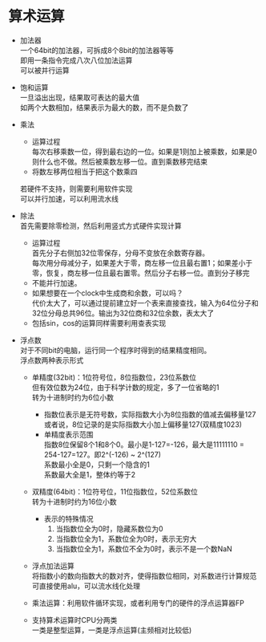 # 算术运算

* 加法器  
一个64bit的加法器，可拆成8个8bit的加法器等等  
即用一条指令完成八次八位加法运算  
可以被并行运算  

* 饱和运算  
一旦溢出出现，结果取可表达的最大值  
如两个大数相加，结果表示为最大的数，而不是负数了  

* 乘法  
  * 运算过程  
  每次右移乘数一位，得到最右边的一位。如果是1则加上被乘数，如果是0则什么也不做。然后被乘数左移一位。直到乘数移完结束  
  * 将数左移两位相当于把这个数乘四  
  
  若硬件不支持，则需要利用软件实现  
  可以并行加速，可以利用流水线

* 除法  
首先需要除零检测，然后利用竖式方式硬件实现计算

  * 运算过程  
  首先分子右侧加32位零保存，分母不变放在余数寄存器。  
  每次用分母减分子，如果差大于零，商左移一位且最右置1；如果差小于零，恢复，商左移一位且最右置零。然后分子右移一位。直到分子移完  
  * 不能并行加速。  
  * 如果想要在一个clock中生成商和余数，可以吗？  
代价太大了，可以通过提前建立好一个表来直接查找，输入为64位分子和32位分母总共96位。输出为32位商和32位余数，表太大了
  * 包括sin，cos的运算同样需要利用查表实现


* 浮点数  
    对于不同bit的电脑，运行同一个程序时得到的结果精度相同。  
    浮点数两种表示形式
    * 单精度(32bit)：1位符号位，8位指数位，23位系数位  
    但有效位数为24位，由于科学计数的规定，多了一位省略的1  
    转为十进制时约为6位小数
      * 指数位表示是无符号数，实际指数大小为8位指数的值减去偏移量127  
    或者说，8位记录的是实际指数大小加上偏移量127(双精度1023)  
      * 单精度表示范围  
        指数8位保留8个1和8个0。最小是1-127=-126，最大是11111110 = 254-127=127。即2^(-126) ~ 2^(127)  
        系数最小全是0，只剩一个隐含的1  
        系数最大全是1，整体约等于2
        
    * 双精度(64bit)：1位符号位，11位指数位，52位系数位  
        转为十进制时约为16位小数
        * 表示的特殊情况
          1. 当指数位全为0时，隐藏系数位为0
          2. 当指数位全为1，系数位全为0时，表示无穷大
          3. 当指数位全为1，系数位不全为0时，表示不是一个数NaN
    * 浮点加法运算  
    将指数小的数向指数大的数对齐，使得指数位相同，对系数进行计算规范
    可直接使用alu，可以流水线化处理
    * 乘法运算：利用软件循环实现，或者利用专门的硬件的浮点运算器FP  
    * 支持算术运算时CPU分两类  
    一类是整型运算，一类是浮点运算(主频相对比较低)


